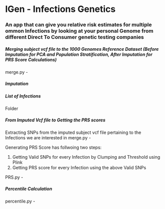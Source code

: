 # IGen - Infections Genetics 
### An app that can give you relative risk estimates for multiple ommon Infections by looking at your personal Genome from different Direct To Consumer genetic testing companies

##### Merging subject vcf file to the 1000 Genomes Reference Dataset (Before Imputation for PCA and Population Stratification, After Imputation for PRS Score Calculations)

merge.py -

##### Imputation


##### List of Infections
Folder

##### From Imputed Vcf file to Getting the PRS scores
Extracting SNPs from the imputed subject vcf file pertaining to the Infections we are interested in
merge.py -

Generating PRS Score has follwoing two steps:
1. Getting Valid SNPs for every Infection by Clumping and Threshold using Plink
1. Getting PRS score for every Infection using the above Valid SNPs

PRS.py -

##### Percentile Calculation

percentile.py -
